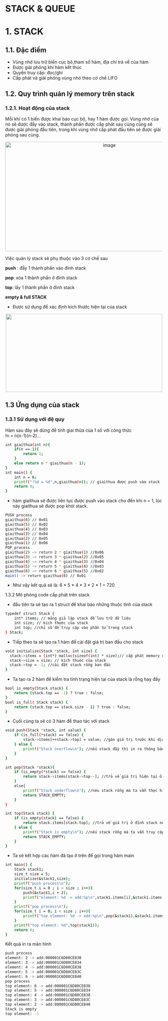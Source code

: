 
# STACK & QUEUE
# 1. STACK 
## 1.1. Đặc điểm
+ Vùng nhớ lưu trữ biến cục bô,tham số hàm, địa chỉ trả về của hàm
+ Được giải phóng khi hàm kết thúc
+ Quyền truy cập: đọc/ghi 
+ Cấp phát và giải phóng vùng nhó theo cơ chế LIFO
## 1.2. Quy trình quản lý memory trên stack
### 1.2.1. Hoạt động của stack
Mỗi khi có 1 biến được khai báo cục bộ, hay 1 hàm được gọi. Vùng nhớ của nó sẽ được đẩy vào stack, thành phần được cấp phát sau cùng cũng sẽ được giải phóng đầu tiên, trong khi vùng nhớ cấp phát đầu tiên sẽ được giải phóng sau cùng. 

<p align = "center">
<img src="https://github.com/user-attachments/assets/450259e6-d00c-422b-9f9e-bbde2566f956" alt="image" width="650" height="350">

Việc quản lý stack sẽ phụ thuộc vào 3 cơ chế sau

__push__ : đẩy 1 thành phần vào đỉnh stack

__pop__: xóa 1 thành phần ở đỉnh stack

__top__: lấy 1 thành phần ở đỉnh stack

__empty & full STACK__

+ Được sử dụng để xác định kích thước hiện tại của stack 

<p align = "center">
<img src = "https://github.com/user-attachments/assets/34601b9a-79e2-408f-b93b-df4f3a39de71" width = "500" height = "250" >

## 1.3 Ứng dụng của stack

### 1.3.1 Sử dụng với đệ quy 

Hàm sau đây sẽ dùng để tính giai thừa của 1 số với công thức                    
!n = n(n-1)(n-2)...
```bash
int giaithua(int n){
    if(n == 1){
        return 1;
    }
    else return n * giaithua(n - 1); 
}
int main() {
    int n = 6;
    printf("!%d = %d",n,giaithua(n)); // giaithua được push vào stack
    return 0;
}
```
+ hàm giaithua sẽ được liên tục được push vào stack cho đến khi n = 1, lúc này giaithua sẽ được pop khỏi stack.
```bash
PUSH process  
giaithua(6) // 0x01 
giaithua(5) // 0x02 
giaithua(4) // 0x03 
giaithua(3) // 0x04  
giaithua(2) // 0x05 
giaithua(1) // 0x06
POP process
giaithua(2) -> return 2 * giaithua(1) //0x06 
giaithua(3) -> return 3 * giaithua(2) //0x05
giaithua(4) -> return 4 * giaithua(3) //0x04
giaithua(5) -> return 5 * giaithua(4) //0x03
giaithua(6) -> return 6 * giaithua(5) //0x02
main() -> return giaithua(6) // 0x01
```
+ Như vậy kết quả sẽ là: 6 * 5 * 4 * 3 * 2 * 1 = 720

1.3.2 Mô phỏng code cấp phát trên stack

+ đầu tiên ta sẽ tạo ra 1 struct để khai báo những thuộc tính của stack
```bash
typedef struct Stack {
    int* items; // mảng giả lập stack để lưu trữ dữ liệu
    int size; // kích thước của stack
    int top; //chỉ số để truy cập vào phần tử trong stack
} Stack;
```
+ Tiếp theo ta sẽ tạo ra 1 hàm để cài đặt giá trị ban đầu cho stack
```bash
void initialize(Stack *stack, int size) {
  stack->items = (int*) malloc(sizeof(int) * size);// cấp phát memory cho các phần tử
  stack->size = size; // kích thuóc của stack
  stack->top = -1; //cài đặt stack rỗng ban đầu
}
```
+ Ta tạo ra 2 hàm để kiểm tra tình trạng hiện tại của stack là rỗng hay đầy
```bash
bool is_empty(Stack stack) {
    return (stack.top == -1) ? true : false;
}
bool is_full( Stack stack) {
    return (stack.top == stack.size - 1) ? true : false;
}
```
+ Cuối cùng ta sẽ có 3 hàm để thao tác với stack 
```bash
void push(Stack *stack, int value) {
    if (is_full(*stack) == false) {
        stack->items[++stack->top] = value; //gán giá trị trước khi dịch đến địa chỉ tiếp theo
    } else {
        printf("Stack overflow\n"); //nếu stack đầy thì in ra thông báo
    }
}

int pop(Stack *stack){
    if (is_empty(*stack) == false) {
        return stack->items[stack->top--]; //trả về giá trị hiện tại ở đỉnh stack trước khi xóa nó 
    }
    else{
        printf("Stack underflow\n"); //néu stack rỗng mà ta vẫn thực hiện xóa stack thì in ra thông báo
        return STACK_EMPTY;
    }
}

int top(Stack stack) {
    if (is_empty(stack) == false) {
        return stack.items[stack.top]; //trả về giá trị ở đỉnh stack nếu stack không rỗng
    } else {
        printf("Stack is empty\n"); //nếu stack rỗng mà ta vẫn truy cập để đọc giá trị thì in ra thông báo
        return STACK_EMPTY;
    }
}
```

+ Ta sẽ kết hợp các hàm đã tạo ở trên để gọi trong hàm main 
```bash
int main() {
    Stack stack1;
    size_t size = 5;
    initialize(&stack1,size);
    printf("push process\n");
    for(size_t i = 0 ; i < size ; i++){
        push(&stack1,i + 2);
        printf("element: %d -> add:%p\n",stack1.items[i],&stack1.items[i]);
    }
    printf("pop process\n");
    for(size_t i = 0; i < size ; i++){
        printf("top element: %d -> add:%p\n",pop(&stack1),&stack1.items[i]);
    }
    printf("top element: %d",top(stack1));
    return 0;
}
```

Kết quả in ra màn hình
```bash
push process
element: 2 -> add:000001C6D80CE830
element: 3 -> add:000001C6D80CE834
element: 4 -> add:000001C6D80CE838
element: 5 -> add:000001C6D80CE83C
element: 6 -> add:000001C6D80CE840
pop process
top element: 6 -> add:000001C6D80CE830
top element: 5 -> add:000001C6D80CE834
top element: 4 -> add:000001C6D80CE838
top element: 3 -> add:000001C6D80CE83C
top element: 2 -> add:000001C6D80CE840
Stack is empty
top element: -1
```


